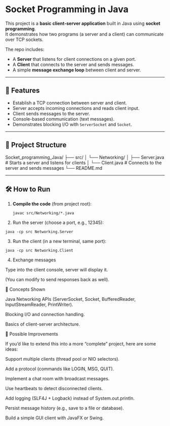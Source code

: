 # Socket Programming in Java

This project is a **basic client-server application** built in Java using **socket programming**.  
It demonstrates how two programs (a server and a client) can communicate over TCP sockets.  

The repo includes:
- A **Server** that listens for client connections on a given port.
- A **Client** that connects to the server and sends messages.
- A simple **message exchange loop** between client and server.

---

## 🚀 Features
- Establish a TCP connection between server and client.
- Server accepts incoming connections and reads client input.
- Client sends messages to the server.
- Console-based communication (text messages).
- Demonstrates blocking I/O with `ServerSocket` and `Socket`.

---

## 📂 Project Structure

Socket_programming_Java/
├── src/
│ └── Networking/
│ ├── Server.java # Starts a server and listens for clients
│ └── Client.java # Connects to the server and sends messages
└── README.md


---

## 🛠️ How to Run

1. **Compile the code** (from project root):
   ```
   javac src/Networking/*.java
   ```

2. Run the server (choose a port, e.g., 12345):
```
java -cp src Networking.Server
```

3. Run the client (in a new terminal, same port):
```
java -cp src Networking.Client
```

4. Exchange messages

Type into the client console, server will display it.

(You can modify to send responses back as well).

📖 Concepts Shown

Java Networking APIs (ServerSocket, Socket, BufferedReader, InputStreamReader, PrintWriter).

Blocking I/O and connection handling.

Basics of client-server architecture.

🔮 Possible Improvements

If you’d like to extend this into a more “complete” project, here are some ideas:

Support multiple clients (thread pool or NIO selectors).

Add a protocol (commands like LOGIN, MSG, QUIT).

Implement a chat room with broadcast messages.

Use heartbeats to detect disconnected clients.

Add logging (SLF4J + Logback) instead of System.out.println.

Persist message history (e.g., save to a file or database).

Build a simple GUI client with JavaFX or Swing.

